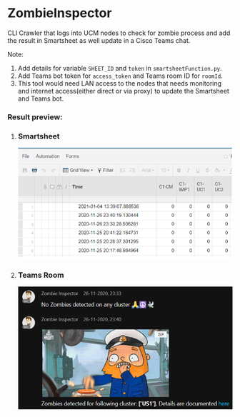 # ZombieInspector
CLI Crawler that logs into UCM nodes to check for zombie process and add the result in Smartsheet as well update in a Cisco Teams chat. 

Note:
1. Add details for variable `SHEET_ID` and `token` in `smartsheetFunction.py`.
2. Add Teams bot token for `access_token` and Teams room ID for `roomId`.
3. This tool would need LAN access to the nodes that needs monitoring and internet access(either direct or via proxy) to update the Smartsheet and Teams bot. 

### Result preview: 
1. ### Smartsheet 
   ![Smartsheet Result!](/media/zombiesmartsheet.png "Smartsheet snippet")

2. ### Teams Room 
   ![Teams result!](/media/zombiesmartsheet_teams.png "Cisco Teams snippet")